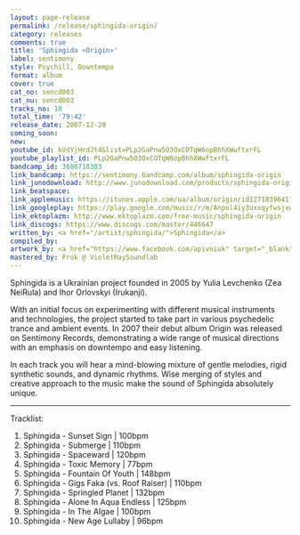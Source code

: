 ```yaml
---
layout: page-release
permalink: /release/sphingida-origin/
category: releases
comments: true
title: 'Sphingida «Origin»'
label: sentimony
style: Psychill, Downtempo
format: album
cover: true
cat_no: sencd003
cat_nu: sencd003
tracks_no: 10
total_time: '79:42'
release_date: 2007-12-20
coming_soon: 
new: 
youtube_id: kVdYjHrdJt4&list=PLp2GaPnw5O3OxCOTqW6opBhhXWwftxrFL
youtube_playlist_id: PLp2GaPnw5O3OxCOTqW6opBhhXWwftxrFL
bandcamp_id: 3680718383
link_bandcamp: https://sentimony.bandcamp.com/album/sphingida-origin
link_junodownload: http://www.junodownload.com/products/sphingida-origin/1507877-02
link_beatspace: 
link_applemusic: https://itunes.apple.com/ua/album/origin/id1271839641?l=uk
link_googleplay: https://play.google.com/music/r/m/Anpol4iy3uxxqyfwsjxwaejsg4q?t=Sphingida_Origin
link_ektoplazm: http://www.ektoplazm.com/free-music/sphingida-origin
link_discogs: https://www.discogs.com/master/446647
written_by: <a href="/artist/sphingida/">Sphingida</a>
compiled_by: 
artwork_by: <a href="https://www.facebook.com/apivniuk" target="_blank" rel="noopener">Anton Pivniuk</a>
mastered_by: Prok @ VioletRaySoundlab
---
```


Sphingida is a Ukrainian project founded in 2005 by Yulia Levchenko (Zea NeiRula) and Ihor Orlovskyi (Irukanji). 

With an initial focus on experimenting with different musical instruments and technologies, the project started to take part in various psychedelic trance and ambient events. In 2007 their debut album Origin was released on Sentimony Records, demonstrating a wide range of musical directions with an emphasis on downtempo and easy listening.

In each track you will hear a mind-blowing mixture of gentle melodies, rigid synthetic sounds, and dynamic rhythms. Wise merging of styles and creative approach to the music make the sound of Sphingida absolutely unique.

---
Tracklist:

01. Sphingida - Sunset Sign \| 100bpm
02. Sphingida - Submerge \| 110bpm
03. Sphingida - Spaceward \| 120bpm
04. Sphingida - Toxic Memory \| 77bpm
05. Sphingida - Fountain Of Youth \| 148bpm
06. Sphingida - Gigs Faka (vs. Roof Raiser) \| 110bpm
07. Sphingida - Springled Planet \| 132bpm
08. Sphingida - Alone In Aqua Endless \| 125bpm
09. Sphingida - In The Algae \| 100bpm
10. Sphingida - New Age Lullaby \| 96bpm
